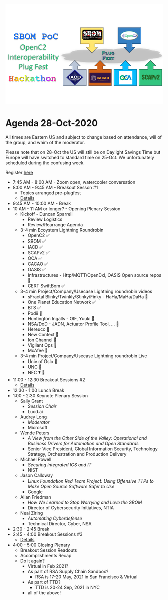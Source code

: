 ![Plugfest](./Plugfest.png)
# Agenda 28-Oct-2020
All times are Eastern US and
subject to change based on
attendance, will of the group,
and whim of the moderator.

Please note that on 28-Oct the US will still be on Daylight Savings Time but Europe will have switched to standard time on 25-Oct. We unfortunately scheduled during the confusing week.

Register [here](https://www.eventbrite.com/e/sbom-poc-openc2-plugfest-hackathon-tickets-124335150783)

* 7:45 AM - 8:00 AM - Zoom open, watercooler conversation
* 8:00 AM - 9:45 AM - Breakout Sesson #1
   - Topics arranged pre-plugfest
   - [Details](./breakouts.md)
* 9:45 AM - 10:00 AM - Break
* 10 AM - 11 AM or longer? - Opening Plenary Session
   - Kickoff - Duncan Sparrell
      * Review Logistics
      * Review/Rearrange Agenda
   - 3-4 min Ecoystem Lightning Roundrobin
      * OpenC2 :white_check_mark:
      * SBOM :white_check_mark:
      * IACD :white_check_mark:
      * SCAPv2 :white_check_mark:
      * OCA :white_check_mark:
      * CACAO :white_check_mark:
      * OASIS :white_check_mark:
      * Infrastructures - Http/MQTT/OpenDxl, OASIS Open source repos :construction:
      * CERT SwiftBom :white_check_mark:
   - 3-4 min Project/Company/Usecase Lightning roundrobin videos
      * sFractal Blinky/Twinkly/Stinky/Finky - HaHa/MaHa/DaHa :construction:
      * One Planet Education Network :white_check_mark:
      * BTS :white_check_mark:
      * Podii :construction:
      * Huntington Ingalls - OIF, Yuuki :construction:
      * NSA/DoD - JADN, Actuator Profile Tool, ... :construction:
      * Hereuco :construction:
      * New Context :construction:
      * Ion Channel :construction:
      * Vigilant Ops :construction:
      * McAfee :construction:
   - 3-4 min Project/Company/Usecase Lightning roundrobin Live
      * Univ of Oslo :information_desk_person:
      * UNC :information_desk_person:
      * NEC :question: :information_desk_person:
* 11:00 - 12:30 Breakout Sessions #2
   - [Details](./breakouts.md)
* 12:30 - 1:00 Lunch Break
* 1:00 - 2:30 Keynote Plenary Session
   - Sally Grant
      * *Session Chair*
      * Lucd.ai
   - Audrey Long
      * *Moderator*
      * Microsoft
   - Wende Peters
      * *A View from the Other Side of the Valley:  Operational and Business Drivers for Automation and Open Standards*
      * Senior Vice President, Global Information Security, Technology Strategy, Orchestration and Production Delivery
   - Michael Powell
      * *Securing integrated ICS and IT*
      * NIST
   - Jason Calloway
      * *Linux Foundation Red Team Project: Using Offensive TTPs to Make Open Source Software Safer to Use*
      * Google
   - Allan Friedman
      * *How We Learned to Stop Worrying and Love the SBOM*
      * Director of Cybersecurity Initiatives, NTIA
   - Neal Ziring
      * *Automating Cyberdefense*
      * Technical Director, Cyber, NSA
* 2:30 - 2:45 Break
* 2:45 - 4:00 Breakout Sessions #3
    - [Details](./breakouts.md)
* 4:00 - 5:00 Closing Plenary
   - Breakout Session Readouts
   - Accomplishments Recap
   - Do it again?
      * Virtual in Feb 2021?
      * As part of RSA Supply Chain Sandbox?
         - RSA is 17-20 May, 2021 in San Francisco & Virtual
      * As part of TTD?
         - TTD is 20-24 Sep, 2021 in NYC
      * all of the above!
